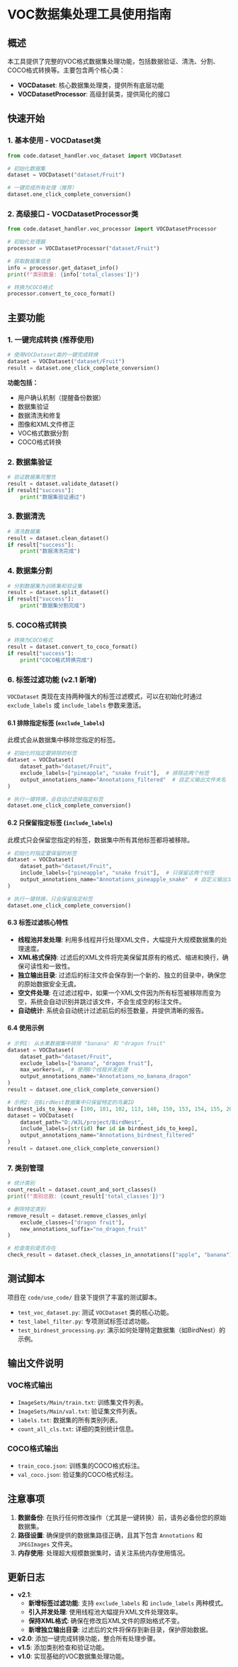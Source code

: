 # VOC数据集处理工具使用指南

## 概述

本工具提供了完整的VOC格式数据集处理功能，包括数据验证、清洗、分割、COCO格式转换等。主要包含两个核心类：

- **VOCDataset**: 核心数据集处理类，提供所有底层功能
- **VOCDatasetProcessor**: 高级封装类，提供简化的接口

## 快速开始

### 1. 基本使用 - VOCDataset类

```python
from code.dataset_handler.voc_dataset import VOCDataset

# 初始化数据集
dataset = VOCDataset("dataset/Fruit")

# 一键完成所有处理（推荐）
dataset.one_click_complete_conversion()
```

### 2. 高级接口 - VOCDatasetProcessor类

```python
from code.dataset_handler.voc_processor import VOCDatasetProcessor

# 初始化处理器
processor = VOCDatasetProcessor("dataset/Fruit")

# 获取数据集信息
info = processor.get_dataset_info()
print(f"类别数量: {info['total_classes']}")

# 转换为COCO格式
processor.convert_to_coco_format()
```

## 主要功能

### 1. 一键完成转换 (推荐使用)

```python
# 使用VOCDataset类的一键完成转换
dataset = VOCDataset("dataset/Fruit")
result = dataset.one_click_complete_conversion()
```

**功能包括：**
- 用户确认机制（提醒备份数据）
- 数据集验证
- 数据清洗和修复
- 图像和XML文件修正
- VOC格式数据分割
- COCO格式转换

### 2. 数据集验证

```python
# 验证数据集完整性
result = dataset.validate_dataset()
if result["success"]:
    print("数据集验证通过")
```

### 3. 数据清洗

```python
# 清洗数据集
result = dataset.clean_dataset()
if result["success"]:
    print("数据清洗完成")
```

### 4. 数据集分割

```python
# 分割数据集为训练集和验证集
result = dataset.split_dataset()
if result["success"]:
    print("数据集分割完成")
```

### 5. COCO格式转换

```python
# 转换为COCO格式
result = dataset.convert_to_coco_format()
if result["success"]:
    print("COCO格式转换完成")
```

### 6. 标签过滤功能 (v2.1 新增)

`VOCDataset` 类现在支持两种强大的标签过滤模式，可以在初始化时通过 `exclude_labels` 或 `include_labels` 参数来激活。

#### 6.1 排除指定标签 (`exclude_labels`)
此模式会从数据集中移除您指定的标签。

```python
# 初始化时指定要排除的标签
dataset = VOCDataset(
    dataset_path="dataset/Fruit",
    exclude_labels=["pineapple", "snake fruit"],  # 排除这两个标签
    output_annotations_name="Annotations_filtered"  # 自定义输出文件夹名
)

# 执行一键转换，会自动过滤掉指定标签
dataset.one_click_complete_conversion()
```

#### 6.2 只保留指定标签 (`include_labels`)
此模式只会保留您指定的标签，数据集中所有其他标签都将被移除。

```python
# 初始化时指定要保留的标签
dataset = VOCDataset(
    dataset_path="dataset/Fruit", 
    include_labels=["pineapple", "snake fruit"],  # 只保留这两个标签
    output_annotations_name="Annotations_pineapple_snake"  # 自定义输出文件夹名
)

# 执行一键转换，只会保留指定标签
dataset.one_click_complete_conversion()
```

#### 6.3 标签过滤核心特性
- **线程池并发处理**: 利用多线程并行处理XML文件，大幅提升大规模数据集的处理速度。
- **XML格式保持**: 过滤后的XML文件将完美保留其原有的格式、缩进和换行，确保可读性和一致性。
- **独立输出目录**: 过滤后的标注文件会保存到一个新的、独立的目录中，确保您的原始数据安全无虞。
- **空文件处理**: 在过滤过程中，如果一个XML文件因为所有标签被移除而变为空，系统会自动识别并跳过该文件，不会生成空的标注文件。
- **自动统计**: 系统会自动统计过滤前后的标签数量，并提供清晰的报告。

#### 6.4 使用示例

```python
# 示例1: 从水果数据集中排除 "banana" 和 "dragon fruit"
dataset = VOCDataset(
    dataset_path="dataset/Fruit",
    exclude_labels=["banana", "dragon fruit"],
    max_workers=8,  # 使用8个线程并发处理
    output_annotations_name="Annotations_no_banana_dragon"
)
result = dataset.one_click_complete_conversion()

# 示例2: 在BirdNest数据集中只保留特定的鸟巢ID
birdnest_ids_to_keep = [100, 101, 102, 113, 140, 150, 153, 154, 155, 200, 201, 202, 203, 204, 205, 220, 221, 240]
dataset = VOCDataset(
    dataset_path="D:/WJL/project/BirdNest",
    include_labels=[str(id) for id in birdnest_ids_to_keep],
    output_annotations_name="Annotations_birdnest_filtered"
)
result = dataset.one_click_complete_conversion()
```

### 7. 类别管理

```python
# 统计类别
count_result = dataset.count_and_sort_classes()
print(f"类别总数: {count_result['total_classes']}")

# 删除特定类别
remove_result = dataset.remove_classes_only(
    exclude_classes=["dragon fruit"],
    new_annotations_suffix="no_dragon_fruit"
)

# 检查类别是否存在
check_result = dataset.check_classes_in_annotations(["apple", "banana"])
```

## 测试脚本

项目在 `code/use_code/` 目录下提供了丰富的测试脚本。

- `test_voc_dataset.py`: 测试 `VOCDataset` 类的核心功能。
- `test_label_filter.py`: 专项测试标签过滤功能。
- `test_birdnest_processing.py`: 演示如何处理特定数据集（如BirdNest）的示例。

## 输出文件说明

### VOC格式输出
- `ImageSets/Main/train.txt`: 训练集文件列表。
- `ImageSets/Main/val.txt`: 验证集文件列表。
- `labels.txt`: 数据集的所有类别列表。
- `count_all_cls.txt`: 详细的类别统计信息。

### COCO格式输出
- `train_coco.json`: 训练集的COCO格式标注。
- `val_coco.json`: 验证集的COCO格式标注。

## 注意事项

1. **数据备份**: 在执行任何修改操作（尤其是一键转换）前，请务必备份您的原始数据集。
2. **路径设置**: 确保提供的数据集路径正确，且其下包含 `Annotations` 和 `JPEGImages` 文件夹。
3. **内存使用**: 处理超大规模数据集时，请关注系统内存使用情况。

## 更新日志

- **v2.1**:
  - **新增标签过滤功能**: 支持 `exclude_labels` 和 `include_labels` 两种模式。
  - **引入并发处理**: 使用线程池大幅提升XML文件处理效率。
  - **保持XML格式**: 确保在修改后XML文件的原始格式不变。
  - **新增独立输出目录**: 过滤后的文件将保存到新目录，保护原始数据。
- **v2.0**: 添加一键完成转换功能，整合所有处理步骤。
- **v1.5**: 添加类别检查和验证功能。
- **v1.0**: 实现基础的VOC数据集处理功能。